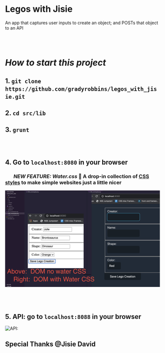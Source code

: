 # Legos with Jisie
An app that captures user inputs to create an object; and POSTs that object to an API


<br/><br/>

# _How to start this project_

## 1. ``` git clone https://github.com/gradyrobbins/legos_with_jisie.git ```
## 2. ``` cd src/lib ```
## 3. ``` grunt   ```
<br/><br/>
## 4. Go to ```localhost:8080``` in your browser 
### &nbsp;&nbsp;&nbsp; &nbsp;&nbsp;&nbsp;*NEW FEATURE: Water.css* 🌊 A drop-in collection of [CSS styles](https://watercss.netlify.app/) to make simple websites just a little nicer
![Before/after:](compareDOMviewsUsingWATERCSS.png)
<br/><br/> <br/><br/>
## 5. API:  go to ```localhost:8088``` in your browser
![API:](API_screengrab.png)


## Special Thanks @Jisie David

